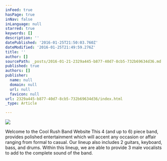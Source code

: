 ```yaml
---
inFeed: true
hasPage: true
inNav: false
inLanguage: null
starred: true
keywords: []
description: ''
datePublished: '2016-01-25T21:50:03.760Z'
dateModified: '2016-01-25T21:49:59.276Z'
title: ''
author: []
sourcePath: _posts/2016-01-21-2329a445-b877-40d7-8cb5-732b69634d36.md
published: true
authors: []
publisher:
  name: null
  domain: null
  url: null
  favicon: null
url: 2329a445-b877-40d7-8cb5-732b69634d36/index.html
_type: Article

---
```

![](https://the-grid-user-content.s3-us-west-2.amazonaws.com/4ac3b25c-2f94-4d6b-bd86-96151f7fded3.jpg)

Welcome to the Cool Rush Band Website
This 4 (and up to 6) piece band, provides polished entertainment which will accent any occasion or affair ranging from formal to casual. Our lineup also includes 2 guitars, keyboard, bass, and drums. Within this lineup, we are able to provide 3 male vocalists to add to the complete sound of the band.